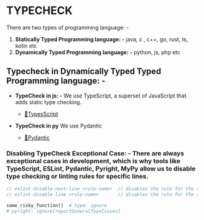 # **TYPECHECK**

There are two types of programming language: -

1. **Statically Typed Programming language: -** java, c , c++, go, rust, ts, kotin etc
2. **Dynamically Typed Programming language: -** python, js, php etc

## **Typecheck in Dynamically Typed Typed Programming language: -**

- **TypeCheck in js: -** We use TypeScript, a superset of JavaScript that adds static type checking.

  - [🔗TypesScript](../jsANDts/ts.md)

- **TypeCheck in py** We use Pydantic
  - [🔗Pydantic](../py/pydantic.md)

### **Disabling TypeCheck Exceptional Case: -** There are always exceptional cases in development, which is why tools like TypeScript, ESLint, Pydantic, Pyright, MyPy allow us to disable type checking or linting rules for specific lines.

```ts
// eslint-disable-next-line <rule-name>  // disables the rule for the next line
// eslint-disable-line <rule-name>       // disables the rule for the current line
```

```py
some_risky_function()  # type: ignore
# pyright: ignore[reportGeneralTypeIssues]